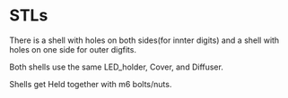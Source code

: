 
# STLs
There is a shell with holes on both sides(for innter digits) and a shell with holes on one side for outer digfits.  

Both shells use the same LED_holder, Cover, and Diffuser.

Shells get Held together with m6 bolts/nuts.
